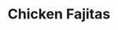 ---
title: "Chicken Fajitas"
price: "$16.00"
category: "Mexican Cuisine"
img: ""
desc: "Marinated grilled chicken breast full of flavor with peppers and onions"
---